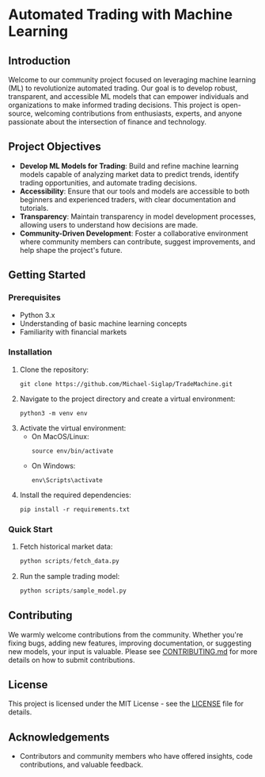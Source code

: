 # Automated Trading with Machine Learning

## Introduction

Welcome to our community project focused on leveraging machine learning (ML) to revolutionize automated trading. Our goal is to develop robust, transparent, and accessible ML models that can empower individuals and organizations to make informed trading decisions. This project is open-source, welcoming contributions from enthusiasts, experts, and anyone passionate about the intersection of finance and technology.

## Project Objectives

- **Develop ML Models for Trading**: Build and refine machine learning models capable of analyzing market data to predict trends, identify trading opportunities, and automate trading decisions.
- **Accessibility**: Ensure that our tools and models are accessible to both beginners and experienced traders, with clear documentation and tutorials.
- **Transparency**: Maintain transparency in model development processes, allowing users to understand how decisions are made.
- **Community-Driven Development**: Foster a collaborative environment where community members can contribute, suggest improvements, and help shape the project's future.

## Getting Started

### Prerequisites

- Python 3.x
- Understanding of basic machine learning concepts
- Familiarity with financial markets

### Installation

1. Clone the repository:
   ```
   git clone https://github.com/Michael-Siglap/TradeMachine.git
   ```
2. Navigate to the project directory and create a virtual environment:
   ```
   python3 -m venv env
   ```
3. Activate the virtual environment:
   - On MacOS/Linux:
     ```
     source env/bin/activate
     ```
   - On Windows:
     ```
     env\Scripts\activate
     ```
4. Install the required dependencies:
   ```
   pip install -r requirements.txt
   ```

### Quick Start

1. Fetch historical market data:
   ```python
   python scripts/fetch_data.py
   ```
2. Run the sample trading model:
   ```python
   python scripts/sample_model.py
   ```

## Contributing

We warmly welcome contributions from the community. Whether you're fixing bugs, adding new features, improving documentation, or suggesting new models, your input is valuable. Please see [CONTRIBUTING.md](https://github.com/Michael-Siglap/TradeMachine/blob/main/CONTRIBUTING.md) for more details on how to submit contributions.

## License

This project is licensed under the MIT License - see the [LICENSE](https://github.com/Michael-Siglap/TradeMachine/blob/main/LICENSE) file for details.

## Acknowledgements

- Contributors and community members who have offered insights, code contributions, and valuable feedback.

